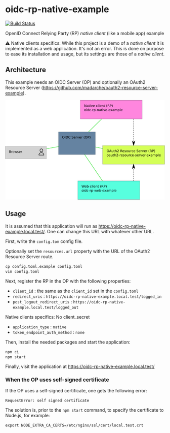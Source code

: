 oidc-rp-native-example
======================

[![Build Status](https://travis-ci.org/madarche/oidc-rp-native-example.svg?branch=master)](https://travis-ci.org/madarche/oidc-rp-native-example)

OpenID Connect Relying Party (RP) *native client* (like a mobile app) example

:warning: Native clients specifics: While this project is a demo of a *native
client* it is implemented as a web application. It's not an error. This is done
on purpose to ease its installation and usage, but its  settings are those of a
*native client*.


Architecture
------------

This example needs an OIDC Server (OP) and optionally an OAuth2 Resource Server
(https://github.com/madarche/oauth2-resource-server-example).

![Architecture schema](architecture.png "Architecture schema")


Usage
-----

It is assumed that this application will run as
https://oidc-rp-native-example.local.test/. One can change this URL with whatever
other URL.

First, write the `config.tom` config file.

Optionally set the `resources.url` property with the URL of the OAuth2 Resource Server route.

```shellsession
cp config.toml.example config.toml
vim config.toml
```

Next, register the RP in the OP with the following properties:

* `client_id` : the same as the `client_id` set in the `config.toml`
* `redirect_uris` : `https://oidc-rp-native-example.local.test/logged_in`
* `post_logout_redirect_uris` : `https://oidc-rp-native-example.local.test/logged_out`

Native clients specifics: No client_secret

* `application_type` : `native`
* `token_endpoint_auth_method` : `none`

Then, install the needed packages and start the application:

```shellsession
npm ci
npm start
```

Finally, visit the application at https://oidc-rp-native-example.local.test/


### When the OP uses self-signed certificate

If the OP uses a self-signed certificate, one gets the following error:
```
RequestError: self signed certificate
```

The solution is, prior to the  `npm start` command, to specify the certificate
to Node.js, for example:

```shellsession
export NODE_EXTRA_CA_CERTS=/etc/nginx/ssl/cert/local.test.crt
```
